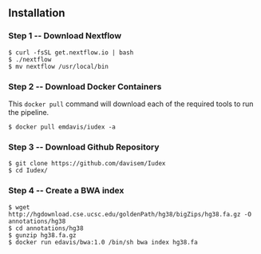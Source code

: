 Installation
------------

### Step 1 -- Download Nextflow
```
$ curl -fsSL get.nextflow.io | bash
$ ./nextflow
$ mv nextflow /usr/local/bin
```

### Step 2 -- Download Docker Containers

This `docker pull` command will download each of the required tools to run the pipeline.
```
$ docker pull emdavis/iudex -a 
```

### Step 3 -- Download Github Repository
```
$ git clone https://github.com/davisem/Iudex
$ cd Iudex/
```

### Step 4 -- Create a BWA index
```
$ wget http://hgdownload.cse.ucsc.edu/goldenPath/hg38/bigZips/hg38.fa.gz -O annotations/hg38
$ cd annotations/hg38
$ gunzip hg38.fa.gz
$ docker run edavis/bwa:1.0 /bin/sh bwa index hg38.fa
```
